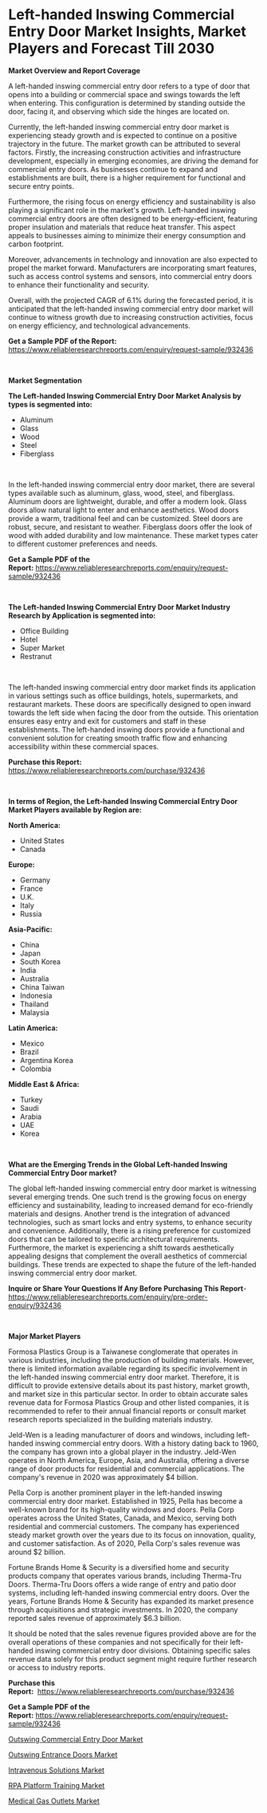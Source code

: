 <p><h1>Left-handed Inswing Commercial Entry Door Market Insights, Market Players and Forecast Till 2030</h1></p><p><strong>Market Overview and Report Coverage</strong></p>
<p><p>A left-handed inswing commercial entry door refers to a type of door that opens into a building or commercial space and swings towards the left when entering. This configuration is determined by standing outside the door, facing it, and observing which side the hinges are located on.</p><p>Currently, the left-handed inswing commercial entry door market is experiencing steady growth and is expected to continue on a positive trajectory in the future. The market growth can be attributed to several factors. Firstly, the increasing construction activities and infrastructure development, especially in emerging economies, are driving the demand for commercial entry doors. As businesses continue to expand and establishments are built, there is a higher requirement for functional and secure entry points.</p><p>Furthermore, the rising focus on energy efficiency and sustainability is also playing a significant role in the market's growth. Left-handed inswing commercial entry doors are often designed to be energy-efficient, featuring proper insulation and materials that reduce heat transfer. This aspect appeals to businesses aiming to minimize their energy consumption and carbon footprint.</p><p>Moreover, advancements in technology and innovation are also expected to propel the market forward. Manufacturers are incorporating smart features, such as access control systems and sensors, into commercial entry doors to enhance their functionality and security.</p><p>Overall, with the projected CAGR of 6.1% during the forecasted period, it is anticipated that the left-handed inswing commercial entry door market will continue to witness growth due to increasing construction activities, focus on energy efficiency, and technological advancements.</p></p>
<p><strong>Get a Sample PDF of the Report:</strong> <a href="https://www.reliableresearchreports.com/enquiry/request-sample/932436">https://www.reliableresearchreports.com/enquiry/request-sample/932436</a></p>
<p>&nbsp;</p>
<p><strong>Market Segmentation</strong></p>
<p><strong>The Left-handed Inswing Commercial Entry Door Market Analysis by types is segmented into:</strong></p>
<p><ul><li>Aluminum</li><li>Glass</li><li>Wood</li><li>Steel</li><li>Fiberglass</li></ul></p>
<p>&nbsp;</p>
<p><p>In the left-handed inswing commercial entry door market, there are several types available such as aluminum, glass, wood, steel, and fiberglass. Aluminum doors are lightweight, durable, and offer a modern look. Glass doors allow natural light to enter and enhance aesthetics. Wood doors provide a warm, traditional feel and can be customized. Steel doors are robust, secure, and resistant to weather. Fiberglass doors offer the look of wood with added durability and low maintenance. These market types cater to different customer preferences and needs.</p></p>
<p><strong>Get a Sample PDF of the Report:</strong>&nbsp;<a href="https://www.reliableresearchreports.com/enquiry/request-sample/932436">https://www.reliableresearchreports.com/enquiry/request-sample/932436</a></p>
<p>&nbsp;</p>
<p><strong>The Left-handed Inswing Commercial Entry Door Market Industry Research by Application is segmented into:</strong></p>
<p><ul><li>Office Building</li><li>Hotel</li><li>Super Market</li><li>Restranut</li></ul></p>
<p>&nbsp;</p>
<p><p>The left-handed inswing commercial entry door market finds its application in various settings such as office buildings, hotels, supermarkets, and restaurant markets. These doors are specifically designed to open inward towards the left side when facing the door from the outside. This orientation ensures easy entry and exit for customers and staff in these establishments. The left-handed inswing doors provide a functional and convenient solution for creating smooth traffic flow and enhancing accessibility within these commercial spaces.</p></p>
<p><strong>Purchase this Report:</strong>&nbsp; <a href="https://www.reliableresearchreports.com/purchase/932436">https://www.reliableresearchreports.com/purchase/932436</a></p>
<p>&nbsp;</p>
<p><strong>In terms of Region, the Left-handed Inswing Commercial Entry Door Market Players available by Region are:</strong></p>
<p>
    <p> <strong> North America: </strong>
        <ul>
            <li>United States</li>
            <li>Canada</li>
        </ul>
        </p> 
    <p> <strong> Europe: </strong>
        <ul>
            <li>Germany</li>
            <li>France</li>
            <li>U.K.</li>
            <li>Italy</li>
            <li>Russia</li>
        </ul>
        </p> 
    <p> <strong> Asia-Pacific: </strong>
        <ul>
            <li>China</li>
            <li>Japan</li>
            <li>South Korea</li>
            <li>India</li>
            <li>Australia</li>
            <li>China Taiwan</li>
            <li>Indonesia</li>
            <li>Thailand</li>
            <li>Malaysia</li>
        </ul>
        </p> 
    <p> <strong> Latin America: </strong>
        <ul>
            <li>Mexico</li>
            <li>Brazil</li>
            <li>Argentina Korea</li>
            <li>Colombia</li>
        </ul>
        </p> 
    <p> <strong> Middle East & Africa: </strong>
        <ul>
            <li>Turkey</li>
            <li>Saudi</li>
            <li>Arabia</li>
            <li>UAE</li>
            <li>Korea</li>
        </ul>
    </p>
    </p>
<p>&nbsp;</p>
<p><strong>What are the Emerging Trends in the Global Left-handed Inswing Commercial Entry Door market?</strong></p>
<p><p>The global left-handed inswing commercial entry door market is witnessing several emerging trends. One such trend is the growing focus on energy efficiency and sustainability, leading to increased demand for eco-friendly materials and designs. Another trend is the integration of advanced technologies, such as smart locks and entry systems, to enhance security and convenience. Additionally, there is a rising preference for customized doors that can be tailored to specific architectural requirements. Furthermore, the market is experiencing a shift towards aesthetically appealing designs that complement the overall aesthetics of commercial buildings. These trends are expected to shape the future of the left-handed inswing commercial entry door market.</p></p>
<p><strong>Inquire or Share Your Questions If Any Before Purchasing This Report</strong>- <a href="https://www.reliableresearchreports.com/enquiry/pre-order-enquiry/932436">https://www.reliableresearchreports.com/enquiry/pre-order-enquiry/932436</a></p>
<p>&nbsp;</p>
<p><strong>Major Market Players</strong></p>
<p><p>Formosa Plastics Group is a Taiwanese conglomerate that operates in various industries, including the production of building materials. However, there is limited information available regarding its specific involvement in the left-handed inswing commercial entry door market. Therefore, it is difficult to provide extensive details about its past history, market growth, and market size in this particular sector. In order to obtain accurate sales revenue data for Formosa Plastics Group and other listed companies, it is recommended to refer to their annual financial reports or consult market research reports specialized in the building materials industry.</p><p>Jeld-Wen is a leading manufacturer of doors and windows, including left-handed inswing commercial entry doors. With a history dating back to 1960, the company has grown into a global player in the industry. Jeld-Wen operates in North America, Europe, Asia, and Australia, offering a diverse range of door products for residential and commercial applications. The company's revenue in 2020 was approximately $4 billion.</p><p>Pella Corp is another prominent player in the left-handed inswing commercial entry door market. Established in 1925, Pella has become a well-known brand for its high-quality windows and doors. Pella Corp operates across the United States, Canada, and Mexico, serving both residential and commercial customers. The company has experienced steady market growth over the years due to its focus on innovation, quality, and customer satisfaction. As of 2020, Pella Corp's sales revenue was around $2 billion.</p><p>Fortune Brands Home & Security is a diversified home and security products company that operates various brands, including Therma-Tru Doors. Therma-Tru Doors offers a wide range of entry and patio door systems, including left-handed inswing commercial entry doors. Over the years, Fortune Brands Home & Security has expanded its market presence through acquisitions and strategic investments. In 2020, the company reported sales revenue of approximately $6.3 billion.</p><p>It should be noted that the sales revenue figures provided above are for the overall operations of these companies and not specifically for their left-handed inswing commercial entry door divisions. Obtaining specific sales revenue data solely for this product segment might require further research or access to industry reports.</p></p>
<p><strong>Purchase this Report:</strong>&nbsp;&nbsp;<a href="https://www.reliableresearchreports.com/purchase/932436">https://www.reliableresearchreports.com/purchase/932436</a></p>
<p></p>
<p><strong>Get a Sample PDF of the Report:</strong>&nbsp;<a href="https://www.reliableresearchreports.com/enquiry/request-sample/932436">https://www.reliableresearchreports.com/enquiry/request-sample/932436</a></p>
<p><p><a href="https://github.com/JameTravis/Market-Research-Report-List-1/blob/main/outswing-commercial-entry-door-market.md">Outswing Commercial Entry Door Market</a></p><p><a href="https://github.com/RichRobinson5/Market-Research-Report-List-1/blob/main/outswing-entrance-doors-market.md">Outswing Entrance Doors Market</a></p><p><a href="https://medium.com/@janrussell6445/intravenous-solutions-market-size-growth-forecast-2023-2030-5652c167ac29">Intravenous Solutions Market</a></p><p><a href="https://issuu.com/reportprime-2/docs/rpa-platform-training-market-size-2030.pptx?fr=xKAE9_zU1NQ">RPA Platform Training Market</a></p><p><a href="https://www.reportprime.com/medical-gas-outlets-r7975">Medical Gas Outlets Market</a></p></p>